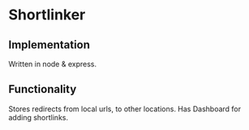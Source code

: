 # Shortlinker

## Implementation

Written in node & express.

## Functionality

Stores redirects from local urls, to other locations. Has Dashboard for adding shortlinks.